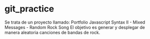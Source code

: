 # git_practice

Se trata de un proyecto llamado:
Portfolio Javascript Syntax II - Mixed Messages - Random Rock Song
El objetivo es generar y desplegar de manera aleatoria canciones de bandas de rock.
